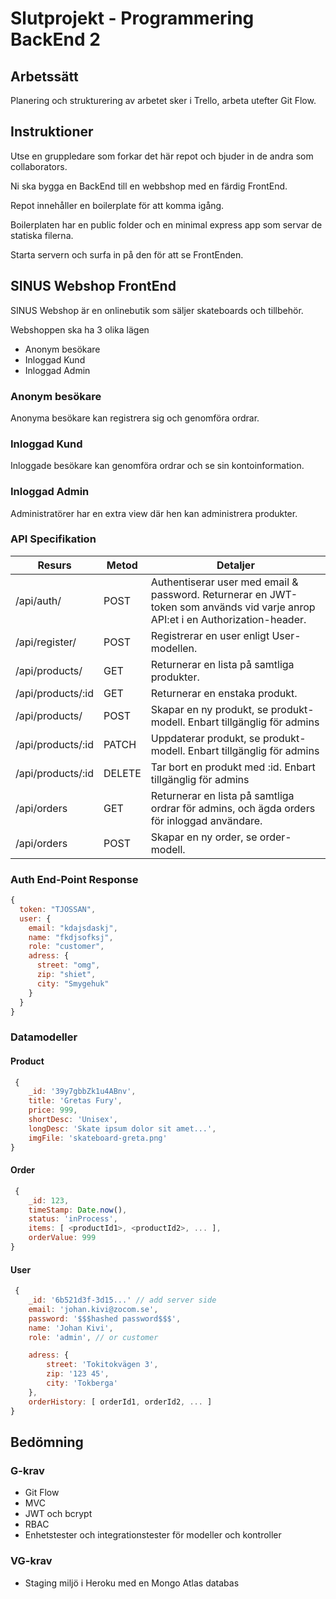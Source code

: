 # Slutprojekt - Programmering BackEnd 2

## Arbetssätt

Planering och strukturering av arbetet sker i Trello, arbeta utefter Git Flow.

## Instruktioner

Utse en gruppledare som forkar det här repot och bjuder in de andra som collaborators.

Ni ska bygga en BackEnd till en webbshop med en färdig FrontEnd.

Repot innehåller en boilerplate för att komma igång.

Boilerplaten har en public folder och en minimal express app som servar de statiska filerna.

Starta servern och surfa in på den för att se FrontEnden.

## SINUS Webshop FrontEnd

SINUS Webshop är en onlinebutik som säljer skateboards och tillbehör.

Webshoppen ska ha 3 olika lägen

- Anonym besökare
- Inloggad Kund
- Inloggad Admin

### Anonym besökare

Anonyma besökare kan registrera sig och genomföra ordrar.

### Inloggad Kund

Inloggade besökare kan genomföra ordrar och se sin kontoinformation.

### Inloggad Admin

Administratörer har en extra view där hen kan administrera produkter.

### API Specifikation

| Resurs            | Metod  | Detaljer                                                                                                                       |
| ----------------- | ------ | ------------------------------------------------------------------------------------------------------------------------------ |
| /api/auth/        | POST   | Authentiserar user med email & password. Returnerar en JWT-token som används vid varje anrop API:et i en Authorization-header. |
| /api/register/    | POST   | Registrerar en user enligt User-modellen.                                                                                      |
| /api/products/    | GET    | Returnerar en lista på samtliga produkter.                                                                                     |
| /api/products/:id | GET    | Returnerar en enstaka produkt.                                                                                                 |
| /api/products/    | POST   | Skapar en ny produkt, se produkt-modell. Enbart tillgänglig för admins                                                         |
| /api/products/:id | PATCH  | Uppdaterar produkt, se produkt-modell. Enbart tillgänglig för admins                                                           |
| /api/products/:id | DELETE | Tar bort en produkt med :id. Enbart tillgänglig för admins                                                                     |
| /api/orders       | GET    | Returnerar en lista på samtliga ordrar för admins, och ägda orders för inloggad användare.                                     |
| /api/orders       | POST   | Skapar en ny order, se order-modell.                                                                                           |

### Auth End-Point Response

```js
{
  token: "TJOSSAN",
  user: {
    email: "kdajsdaskj",
    name: "fkdjsofksj",
    role: "customer",
    adress: {
      street: "omg",
      zip: "shiet",
      city: "Smygehuk"
    }
  }
}
```

### Datamodeller

#### Product

```javascript
 {
    _id: '39y7gbbZk1u4ABnv',
    title: 'Gretas Fury',
    price: 999,
    shortDesc: 'Unisex',
    longDesc: 'Skate ipsum dolor sit amet...',
    imgFile: 'skateboard-greta.png'
}
```

#### Order

```javascript
 {
    _id: 123,
    timeStamp: Date.now(),
    status: 'inProcess',
    items: [ <productId1>, <productId2>, ... ],
    orderValue: 999
}
```

#### User

```javascript
 {
    _id: '6b521d3f-3d15...' // add server side
    email: 'johan.kivi@zocom.se',
    password: '$$$hashed password$$$',
    name: 'Johan Kivi',
    role: 'admin', // or customer

    adress: {
        street: 'Tokitokvägen 3',
        zip: '123 45',
        city: 'Tokberga'
    },
    orderHistory: [ orderId1, orderId2, ... ]
}
```

## Bedömning

### G-krav

- Git Flow
- MVC
- JWT och bcrypt
- RBAC
- Enhetstester och integrationstester för modeller och kontroller

### VG-krav

- Staging miljö i Heroku med en Mongo Atlas databas
